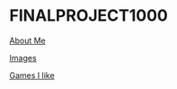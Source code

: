 # FINALPROJECT1000

[About Me](https://github.com/PeterKim-GIT/FINALPROJECT1000/blob/main/About%20me) 

[Images](https://github.com/PeterKim-GIT/FINALPROJECT1000/blob/main/Images) 

[Games I like](https://github.com/PeterKim-GIT/FINALPROJECT1000/blob/main/List%20Of%20Games%20I%20Enjoy)
